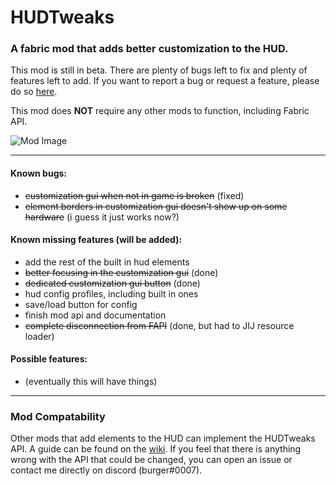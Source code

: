# HUDTweaks

### A fabric mod that adds better customization to the HUD.

This mod is still in beta. There are plenty of bugs left to fix and plenty of features left to add. If you want to report a bug or request a feature, please do so [here](/../../issues).

This mod does **NOT** require any other mods to function, including Fabric API.

![Mod Image](https://i.imgur.com/mkqQKU9.png)

------
#### Known bugs:
* ~~customization gui when not in game is broken~~ (fixed)
* ~~element borders in customization gui doesn't show up on some hardware~~ (i guess it just works now?)

#### Known missing features (will be added):
* add the rest of the built in hud elements
* ~~better focusing in the customization gui~~ (done)
* ~~dedicated customization gui button~~ (done)
* hud config profiles, including built in ones
* save/load button for config
* finish mod api and documentation
* ~~complete disconnection from FAPI~~ (done, but had to JIJ resource loader)

#### Possible features:
* (eventually this will have things)

------
### Mod Compatability

Other mods that add elements to the HUD can implement the HUDTweaks API. A guide can be found on the [wiki](/../../wiki). If you feel that there is anything wrong with the API that could be changed, you can open an issue or contact me directly on discord (burger#0007).
